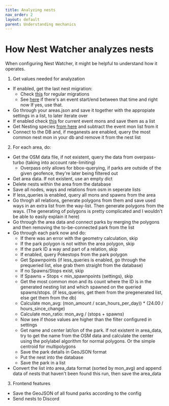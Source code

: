 ```yaml
---
title: Analyzing nests
nav_order: 2
layout: default
parent: Understanding mechanics
---
```


# How Nest Watcher analyzes nests

When configuring Nest Watcher, it might be helpful to understand how it operates.

1. Get values needed for analyzation
  - If enabled, get the last nest migration:
     - Check [this](https://raw.githubusercontent.com/ccev/pogoinfo/info/last-nest-migration) for regular migrations
     - See [here](https://raw.githubusercontent.com/ccev/pogoinfo/info/events/all.json) if there's an event start/end between that time and right now If yes, use that.
  - Go through your areas.json and save it together with the appropiate settings in a list, to later iterate over
  - If enabled check [this](https://raw.githubusercontent.com/ccev/pogoinfo/info/events/active.json) for current event mons and save them as a list
  - Get Nesting species [from here](https://pogoapi.net/api/v1/nesting_pokemon.json) and subtract the event mon list from it
  - Connect to the DB and, if meganests are enabled, query the most common nest mon in your db and remove it from the nest list

2. For each area, do:
  - Get the OSM data file, if not existent, query the data from overpass-turbo (taking into account rate-limiting)
     - Overpass only allows for bbox-querying, if parks are outside of the given geofence, they're later being filtered out
  - Get area data. If not existent, use an empty dict
  - Delete nests within the area from the database
  - Save all nodes, ways and relations from osm in seperate lists
  - If less_queries is enabled, query all mons and spawns from the area
  - Go throgh all relations, generate polygons from them and save used ways in an extra list from the way-list. Then generate polygons from the ways. (The generating of polygons is pretty complicated and I wouldn't be able to easily explain it here)
  - Go through the area data and connect parks by merging the polygons and then removing the to-be-connected park from the list
  - Go through each park now and do:
     - If there was an error with the geometry calculation, skip
     - If the park polygon is not within the area polygon, skip
     - If the park ID a way and part of a relation, skip
     - If enabled, query Pokestops from the park polygon
     - Get Spawnpoints (if less_queries is enabled, go through the prequeried list, else grab them straight from the database)
     - If no Spawns/Stops exist, skip
     - If Spawns + Stops < min_spawnpoints (settings), skip
     - Get the most common mon and its count where the ID is in the generated nesting list and which spawned on the queried spawns/stops. (if less_queries, get them from the pregenerated list, else get them from the db)
     - Calculate mon_avg: (mon_amount / scan_hours_per_day)) * (24.00 / hours_since_change)
     - Calculate mon_ratio: mon_avg / (stops + spawns)
     - Now see if those values are higher than the filter configured in settings
     - Get name and center lat/lon of the park. If not existent in area_data, try to get the name from the OSM data and calculate the center using the polylabel algorithm for normal polygons. Or the simple centroid for multipolygons
     - Save the park details in GeoJSON format
     - Put the nest into the database
     - Save the park in a list
  - Convert the list into area_data format (sorted by mon_avg) and append data of nests that haven't been found this run, then save the area_data

3. Frontend features
  - Save the GeoJSON of all found parks according to the config
  - Send nests to Discord